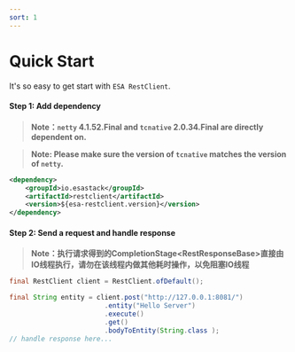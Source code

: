 ```yaml
---
sort: 1
---
```


# Quick Start
It's so easy to get start with `ESA RestClient`.

#### Step 1: Add dependency
> **Note：`netty` 4.1.52.Final and `tcnative` 2.0.34.Final are directly dependent on.**

> **Note: Please make sure the version of `tcnative` matches the version of `netty`.**


```xml
<dependency>
    <groupId>io.esastack</groupId>
    <artifactId>restclient</artifactId>
    <version>${esa-restclient.version}</version>
</dependency>
```

#### Step 2: Send a request and handle response
> **Note：执行请求得到的CompletionStage<RestResponseBase\>直接由IO线程执行，请勿在该线程内做其他耗时操作，以免阻塞IO线程**
 
```java
final RestClient client = RestClient.ofDefault();

final String entity = client.post("http://127.0.0.1:8081/")
                        .entity("Hello Server")
                        .execute()
                        .get()
                        .bodyToEntity(String.class );
// handle response here...
```
